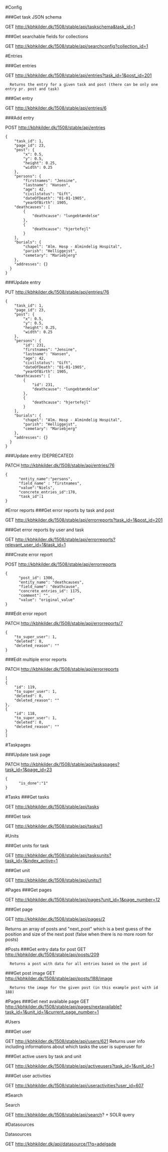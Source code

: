 
#Config

###Get task JSON schema

GET   http://kbhkilder.dk/1508/stable/api/taskschema&task_id=1

###Get searchable fields for collections

GET   http://kbhkilder.dk/1508/stable/api/searchconfig?collection_id=1


#Entries

###Get entries

GET   http://kbhkilder.dk/1508/stable/api/entries?task_id=1&post_id=201

      Returns the entry for a given task and post (there can be only one entry pr. post and task)

###Get entry

GET   http://kbhkilder.dk/1508/stable/api/entries/6

###Add entry

POST  http://kbhkilder.dk/1508/stable/api/entries
```
{
    "task_id": 1,
    "page_id": 23,
    "post": {
        "x": 0.5,
        "y": 0.5,
        "height": 0.25,
        "width": 0.25
    },
    "persons": {
        "firstnames": "Jensine",
        "lastname": "Hansen",
        "age": 42,
        "civilstatus": "Gift",
        "dateOfDeath": "01-01-1905",
        "yearOfBirth": 1905,
    "deathcauses": [
        {
            "deathcause": "lungebtændelse"
        },
        {
            "deathcause": "hjertefejl"
        }
    ],
    "burials": {
        "chapel": "Alm. Hosp - Almindelig Hospital",
        "parish": "Helliggejst",
        "cemetary": "Mariebjerg"
    },
    "addresses": {}
  }
}
```

###Update entry

PUT   http://kbhkilder.dk/1508/stable/api/entries/76

```
{
    "task_id": 1,
    "page_id": 23,
    "post": {
        "x": 0.5,
        "y": 0.5,
        "height": 0.25,
        "width": 0.25
    },
    "persons": {
        "id": 231,
        "firstnames": "Jensine",
        "lastname": "Hansen",
        "age": 42,
        "civilstatus": "Gift",
        "dateOfDeath": "01-01-1905",
        "yearOfBirth": 1905,
    "deathcauses": [
        {
            "id": 231,
            "deathcause": "lungebtændelse"
        },
        {
            "deathcause": "hjertefejl"
        }
    ],
    "burials": {
        "chapel": "Alm. Hosp - Almindelig Hospital",
        "parish": "Helliggejst",
        "cemetary": "Mariebjerg"
    },
    "addresses": {}
  }
}
```

###Update entry (DEPRECATED)

PATCH   http://kbhkilder.dk/1508/stable/api/entries/76

```
{  
      "entity_name":"persons",
      "field_name" : "firstnames",
      "value":"Niels",
      "concrete_entries_id":178,
      "task_id":1
}
```

#Error reports
###Get error reports by task and post

GET   http://kbhkilder.dk/1508/stable/api/errorreports?task_id=1&post_id=201



###Get error reports by user and task

GET   http://kbhkilder.dk/1508/stable/api/errorreports?relevant_user_id=1&task_id=1

###Create error report

POST    http://kbhkilder.dk/1508/stable/api/errorreports
```
{
      "post_id": 1306,
      "entity_name": "deathcauses",
      "field_name": "deathcause",
      "concrete_entries_id": 1175,
      "comment": "",
      "value": "original_value"
}
```
###Edit error report

PATCH   http://kbhkilder.dk/1508/stable/api/errorreports/7
```
{
    "to_super_user": 1,
    "deleted": 0,
    "deleted_reason": ""
}
```

###Edit multiple error reports

PATCH   http://kbhkilder.dk/1508/stable/api/errorreports
```
[
{
    "id": 119,
    "to_super_user": 1,
    "deleted": 0,
    "deleted_reason": ""
},
{
    "id": 118,
    "to_super_user": 1,
    "deleted": 0,
    "deleted_reason": ""
}
]
```

#Taskpages

###Update task page

PATCH   http://kbhkilder.dk/1508/stable/api/taskspages?task_id=1&page_id=23

```
{  
      "is_done":"1"
}
```

#Tasks
###Get tasks

GET   http://kbhkilder.dk/1508/stable/api/tasks


###Get task

GET   http://kbhkilder.dk/1508/stable/api/tasks/1

#Units

###Get units for task

GET   http://kbhkilder.dk/1508/stable/api/tasksunits?task_id=1&index_active=1

###Get unit

GET   http://kbhkilder.dk/1508/stable/api/units/1

#Pages
###Get pages

GET   http://kbhkilder.dk/1508/stable/api/pages?unit_id=1&page_number=12

###Get page

GET   http://kbhkilder.dk/1508/stable/api/pages/2

Returns an array of posts and "next_post" which is a best guess of the position and size of the next post (false when there is no more room for posts)

#Posts
###Get entry data for post
GET   http://kbhkilder.dk/1508/stable/api/posts/209

      Returns a post with data for all entries based on the post id

###Get post image
GET   http://kbhkilder.dk/1508/stable/api/posts/188/image

      Returns the image for the given post (in this example post with id 188)

#Pages
###Get next available page
GET   http://kbhkilder.dk/1508/stable/api/pages/nextavailable?task_id=1&unit_id=1&current_page_number=1




#Users

###Get user

GET   http://kbhkilder.dk/1508/stable/api/users/621
Returns user info including informations about which tasks the user is superuser for

###Get active users by task and unit

GET   http://kbhkilder.dk/1508/stable/api/activeusers?task_id=1&unit_id=1

###Get user activities

GET   http://kbhkilder.dk/1508/stable/api/useractivities?user_id=607

#Search

Search

GET   http://kbhkilder.dk/1508/stable/api/search? + SOLR query

#Datasources

Datasources

GET   http://kbhkilder.dk/api/datasource/1?q=adelgade
